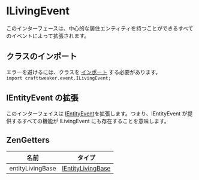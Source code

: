 # ILivingEvent

このインターフェースは、中心的な居住エンティティを持つことができるすべてのイベントによって拡張されます。

## クラスのインポート

エラーを避けるには、クラスを [インポート](/AdvancedFunctions/Import/) する必要があります。  
`import crafttweaker.event.ILivingEvent;`

## IEntityEvent の拡張

このインターフェイスは [IEntityEvent](/Vanilla/Events/Events/IEntityEvent/)を拡張します。つまり、IEntityEvent が提供するすべての機能が ILivingEvent にも存在することを意味します。

## ZenGetters

| 名前               | タイプ                                                       |
| ---------------- | --------------------------------------------------------- |
| entityLivingBase | [IEntityLivingBase](/Vanilla/Entities/IEntityLivingBase/) |